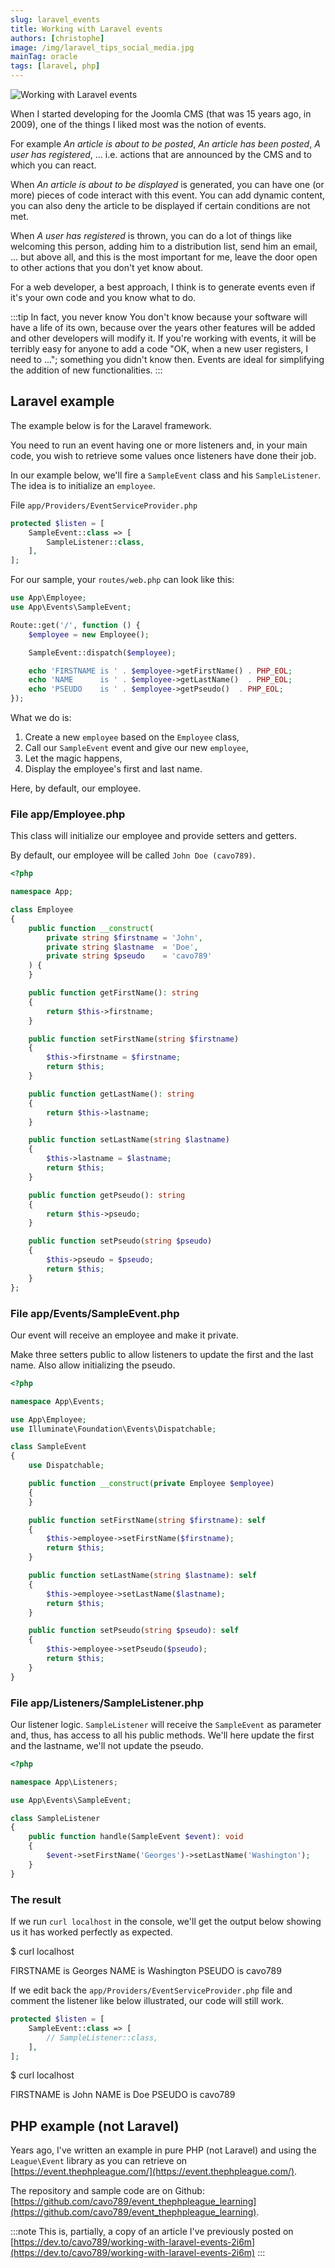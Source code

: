 ```yaml
---
slug: laravel_events
title: Working with Laravel events
authors: [christophe]
image: /img/laravel_tips_social_media.jpg
mainTag: oracle
tags: [laravel, php]
---
```

![Working with Laravel events](/img/laravel_tips_banner.jpg)

When I started developing for the Joomla CMS (that was 15 years ago, in 2009), one of the things I liked most was the notion of events.

For example *An article is about to be posted*, *An article has been posted*, *A user has registered*, ... i.e. actions that are announced by the CMS and to which you can react.

When *An article is about to be displayed* is generated, you can have one (or more) pieces of code interact with this event. You can add dynamic content, you can also deny the article to be displayed if certain conditions are not met.

<!-- truncate -->

When *A user has registered* is thrown, you can do a lot of things like welcoming this person, adding him to a distribution list, send him an email, ... but above all, and this is the most important for me, leave the door open to other actions that you don't yet know about.

For a web developer, a best approach, I think is to generate events even if it's your own code and you know what to do.

:::tip In fact, you never know
You don't know because your software will have a life of its own, because over the years other features will be added and other developers will modify it. If you're working with events, it will be terribly easy for anyone to add a code "OK, when a new user registers, I need to ..."; something you didn't know then. Events are ideal for simplifying the addition of new functionalities.
:::

## Laravel example

The example below is for the Laravel framework.

You need to run an event having one or more listeners and, in your main code, you wish to retrieve some values once listeners have done their job.

In our example below, we'll fire a `SampleEvent` class and his `SampleListener`. The idea is to initialize an `employee`.

File `app/Providers/EventServiceProvider.php`

<Snippet filename="app/Providers/EventServiceProvider.php">

```php
protected $listen = [
    SampleEvent::class => [
        SampleListener::class,
    ],
];
```

</Snippet>

For our sample, your `routes/web.php` can look like this:

<Snippet filename="routes/web.php">

```php
use App\Employee;
use App\Events\SampleEvent;

Route::get('/', function () {
    $employee = new Employee();

    SampleEvent::dispatch($employee);

    echo 'FIRSTNAME is ' . $employee->getFirstName() . PHP_EOL;
    echo 'NAME      is ' . $employee->getLastName()  . PHP_EOL;
    echo 'PSEUDO    is ' . $employee->getPseudo()  . PHP_EOL;
});
```

</Snippet>

What we do is:

1. Create a new `employee` based on the `Employee` class,
2. Call our `SampleEvent` event and give our new `employee`,
3. Let the magic happens,
4. Display the employee's first and last name.

Here, by default, our employee.

### File app/Employee.php

This class will initialize our employee and provide setters and getters.

By default, our employee will be called `John Doe (cavo789)`.

<Snippet filename="app/Employee.php">

```php
<?php

namespace App;

class Employee
{
    public function __construct(
        private string $firstname = 'John',
        private string $lastname  = 'Doe',
        private string $pseudo    = 'cavo789'
    ) {
    }

    public function getFirstName(): string
    {
        return $this->firstname;
    }

    public function setFirstName(string $firstname)
    {
        $this->firstname = $firstname;
        return $this;
    }

    public function getLastName(): string
    {
        return $this->lastname;
    }

    public function setLastName(string $lastname)
    {
        $this->lastname = $lastname;
        return $this;
    }

    public function getPseudo(): string
    {
        return $this->pseudo;
    }

    public function setPseudo(string $pseudo)
    {
        $this->pseudo = $pseudo;
        return $this;
    }
};
```

</Snippet>

### File app/Events/SampleEvent.php

Our event will receive an employee and make it private.

Make three setters public to allow listeners to update the first and the last name. Also allow initializing the pseudo.

<Snippet filename="app/Events/SampleEvent.php">

```php
<?php

namespace App\Events;

use App\Employee;
use Illuminate\Foundation\Events\Dispatchable;

class SampleEvent
{
    use Dispatchable;

    public function __construct(private Employee $employee)
    {
    }

    public function setFirstName(string $firstname): self
    {
        $this->employee->setFirstName($firstname);
        return $this;
    }

    public function setLastName(string $lastname): self
    {
        $this->employee->setLastName($lastname);
        return $this;
    }

    public function setPseudo(string $pseudo): self
    {
        $this->employee->setPseudo($pseudo);
        return $this;
    }
}
```

</Snippet>

### File app/Listeners/SampleListener.php

Our listener logic. `SampleListener` will receive the `SampleEvent` as parameter and, thus, has access to all his public methods. We'll here update the first and the lastname, we'll not update the pseudo.

<Snippet filename="app/Listeners/SampleListener.php">

```php
<?php

namespace App\Listeners;

use App\Events\SampleEvent;

class SampleListener
{
    public function handle(SampleEvent $event): void
    {
        $event->setFirstName('Georges')->setLastName('Washington');
    }
}
```

</Snippet>

### The result

If we run `curl localhost` in the console, we'll get the output below showing us it has worked perfectly as expected.

<Terminal>
$ curl localhost

FIRSTNAME is Georges
NAME      is Washington
PSEUDO    is cavo789
</Terminal>

If we edit back the `app/Providers/EventServiceProvider.php` file and comment the listener like below illustrated, our code will still work.

<Snippet filename="app/Providers/EventServiceProvider.php">

```php
protected $listen = [
    SampleEvent::class => [
        // SampleListener::class,
    ],
];
```

</Snippet>

<Terminal>
$ curl localhost

FIRSTNAME is John
NAME      is Doe
PSEUDO    is cavo789
</Terminal>

## PHP example (not Laravel)

Years ago, I've written an example in pure PHP (not Laravel) and using the `League\Event` library as you can retrieve on [https://event.thephpleague.com/](https://event.thephpleague.com/).

The repository and sample code are on Github: [https://github.com/cavo789/event_thephpleague_learning](https://github.com/cavo789/event_thephpleague_learning).

:::note
This is, partially, a copy of an article I've previously posted on [https://dev.to/cavo789/working-with-laravel-events-2i6m](https://dev.to/cavo789/working-with-laravel-events-2i6m)
:::
